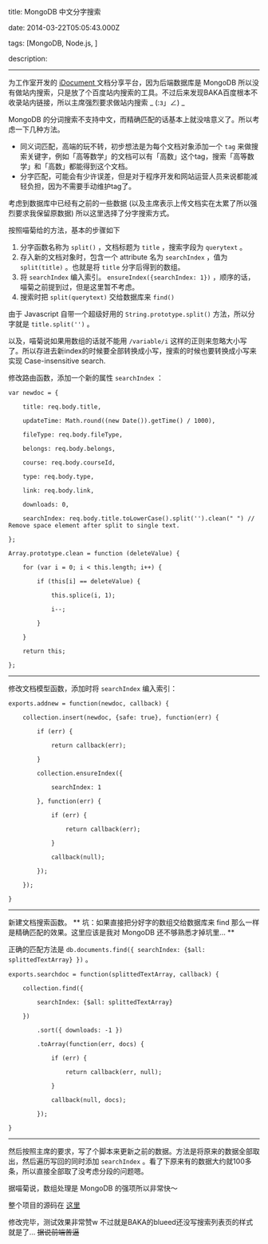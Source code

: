 title: MongoDB 中文分字搜索

date: 2014-03-22T05:05:43.000Z

tags: [MongoDB, Node.js, ]

description: 

---
为工作室开发的 [ iDocument ](http://idoc.nuister.org) 文档分享平台，因为后端数据库是 MongoDB 所以没有做站内搜索，只是放了个百度站内搜索的工具。不过后来发现BAKA百度根本不收录站内链接，所以主席强烈要求做站内搜索 _ (:з」∠) _

MongoDB 的分词搜索不支持中文，而精确匹配的话基本上就没啥意义了。所以考虑一下几种方法。 

  * 同义词匹配，高端的玩不转，初步想法是为每个文档对象添加一个 ` tag ` 来做搜索关键字，例如「高等数学」的文档可以有「高数」这个tag，搜索「高等数学」和「高数」都能得到这个文档。 
  * 分字匹配，可能会有少许误差，但是对于程序开发和网站运营人员来说都能减轻负担，因为不需要手动维护tag了。 

考虑到数据库中已经有之前的一些数据 (以及主席表示上传文档实在太累了所以强烈要求我保留原数据) 所以这里选择了分字搜索方式。 

按照喵菊给的方法，基本的步骤如下 

  1. 分字函数名称为 ` split() ` ，文档标题为 ` title ` ，搜索字段为 ` querytext ` 。 
  2. 存入新的文档对象时，包含一个 attribute 名为 ` searchIndex ` ，值为 ` split(title) ` 。也就是将 ` title ` 分字后得到的数组。 
  3. 将 ` searchIndex ` 编入索引。 ` ensureIndex({searchIndex: 1}) ` ，顺序的话，喵菊之前提到过，但是这里暂不考虑。 
  4. 搜索时把 ` split(querytext) ` 交给数据库来 ` find() `

由于 Javascript 自带一个超级好用的 ` String.prototype.split() ` 方法，所以分字就是 ` title.split('') ` 。 

以及，喵菊说如果用数组的话就不能用 ` /variable/i ` 这样的正则来忽略大小写了。所以存进去新index的时候要全部转换成小写，搜索的时候也要转换成小写来实现 Case-insensitive search. 

修改路由函数，添加一个新的属性 ` searchIndex ` ： 
    
    
    var newdoc = {
    
        title: req.body.title,
    
        updateTime: Math.round((new Date()).getTime() / 1000),
    
        fileType: req.body.fileType,
    
        belongs: req.body.belongs,
    
        course: req.body.courseId,
    
        type: req.body.type,
    
        link: req.body.link,
    
        downloads: 0,
    
        searchIndex: req.body.title.toLowerCase().split('').clean(" ") // Remove space element after split to single text.
    
    };
    
    Array.prototype.clean = function (deleteValue) {
    
        for (var i = 0; i < this.length; i++) {
    
            if (this[i] == deleteValue) {
    
                this.splice(i, 1);
    
                i--;
    
            }
    
        }
    
        return this;
    
    };  
  
---  
  
修改文档模型函数，添加时将 ` searchIndex ` 编入索引： 
    
    
    exports.addnew = function(newdoc, callback) {
    
        collection.insert(newdoc, {safe: true}, function(err) {
    
            if (err) {
    
                return callback(err);
    
            }
    
            collection.ensureIndex({
    
                searchIndex: 1
    
            }, function(err) {
    
                if (err) {
    
                    return callback(err);
    
                }
    
                callback(null);
    
            });
    
        });
    
    }  
  
---  
  
新建文档搜索函数。 ** 坑：如果直接把分好字的数组交给数据库来 find 那么一样是精确匹配的效果。这里应该是我对 MongoDB 还不够熟悉才掉坑里… **

正确的匹配方法是 ` db.documents.find({ searchIndex: {$all: splittedTextArray} }) ` 。 
    
    
    exports.searchdoc = function(splittedTextArray, callback) {
    
        collection.find({
    
            searchIndex: {$all: splittedTextArray}
    
        })
    
            .sort({ downloads: -1 })
    
            .toArray(function(err, docs) {
    
                if (err) {
    
                    return callback(err, null);
    
                }
    
                callback(null, docs);
    
            });
    
    }  
  
---  
  
然后按照主席的要求，写了个脚本来更新之前的数据。方法是将原来的数据全部取出，然后遍历写回的同时添加 ` searchIndex ` 。看了下原来有的数据大约就100多条，所以直接全部取了没考虑分段的问题嗯。 

据喵菊说，数组处理是 MongoDB 的强项所以非常快～ 

整个项目的源码在 [ 这里 ](https://github.com/DuoHuoStudio/iDocument)

修改完毕，测试效果非常赞w 不过就是BAKA的blueed还没写搜索列表页的样式就是了… <del> 据说前端苦逼 </del>
